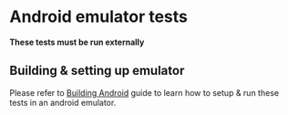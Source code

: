# Android emulator tests

**These tests must be run externally**

## Building & setting up emulator

Please refer to
[Building Android](../../../../docs/platforms/android/android_building.md) guide
to learn how to setup & run these tests in an android emulator.
